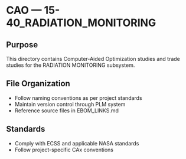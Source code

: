 # CAO — 15-40_RADIATION_MONITORING

## Purpose

This directory contains Computer-Aided Optimization studies and trade studies for the RADIATION MONITORING subsystem.

## File Organization

- Follow naming conventions as per project standards
- Maintain version control through PLM system
- Reference source files in EBOM_LINKS.md

## Standards

- Comply with ECSS and applicable NASA standards
- Follow project-specific CAx conventions
